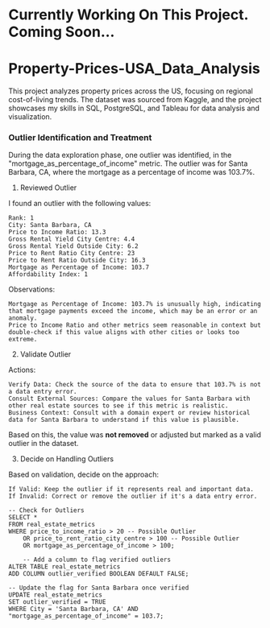 # Currently Working On This Project. Coming Soon...
# Property-Prices-USA_Data_Analysis
This project analyzes property prices across the US, focusing on regional cost-of-living trends. The dataset was sourced from Kaggle, and the project showcases my skills in SQL, PostgreSQL, and Tableau for data analysis and visualization.

### Outlier Identification and Treatment

During the data exploration phase, one outlier was identified, in the "mortgage_as_percentage_of_income" metric. The outlier was for Santa Barbara, CA, where the mortgage as a percentage of income was 103.7%. 

1. Reviewed Outlier

I found an outlier with the following values:

    Rank: 1
    City: Santa Barbara, CA
    Price to Income Ratio: 13.3
    Gross Rental Yield City Centre: 4.4
    Gross Rental Yield Outside City: 6.2
    Price to Rent Ratio City Centre: 23
    Price to Rent Ratio Outside City: 16.3
    Mortgage as Percentage of Income: 103.7
    Affordability Index: 1

Observations:

    Mortgage as Percentage of Income: 103.7% is unusually high, indicating that mortgage payments exceed the income, which may be an error or an anomaly.
    Price to Income Ratio and other metrics seem reasonable in context but double-check if this value aligns with other cities or looks too extreme.

2. Validate Outlier

Actions:

    Verify Data: Check the source of the data to ensure that 103.7% is not a data entry error.
    Consult External Sources: Compare the values for Santa Barbara with other real estate sources to see if this metric is realistic.
    Business Context: Consult with a domain expert or review historical data for Santa Barbara to understand if this value is plausible.

Based on this, the value was **not removed** or adjusted but marked as a valid outlier in the dataset.

3. Decide on Handling Outliers

Based on validation, decide on the approach:

    If Valid: Keep the outlier if it represents real and important data.
    If Invalid: Correct or remove the outlier if it's a data entry error.

```
-- Check for Outliers
SELECT *
FROM real_estate_metrics
WHERE price_to_income_ratio > 20 -- Possible Outlier
	OR price_to_rent_ratio_city_centre > 100 -- Possible Outlier
	OR mortgage_as_percentage_of_income > 100;

	-- Add a column to flag verified outliers
ALTER TABLE real_estate_metrics
ADD COLUMN outlier_verified BOOLEAN DEFAULT FALSE;

-- Update the flag for Santa Barbara once verified
UPDATE real_estate_metrics
SET outlier_verified = TRUE
WHERE City = 'Santa Barbara, CA' AND "mortgage_as_percentage_of_income" = 103.7;
```
